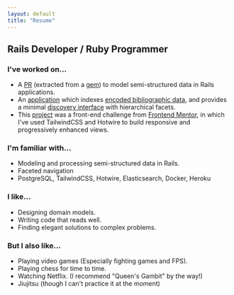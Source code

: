 ```yaml
---
layout: default
title: "Resume"
---
```

## Rails Developer / Ruby Programmer

### I've worked on...
* A [PR](https://github.com/rails/rails/pull/43399) (extracted from a [gem](https://github.com/mansakondo/activemodel-embedding)) to model semi-structured data in Rails applications.
* An [application](https://karan-demo.herokuapp.com/) which indexes [encoded bibliographic data](https://en.wikipedia.org/wiki/MARC_standards), and provides a minimal [discovery interface](https://blog.andornot.com/blog/discovery-interfaces-a-new-opac-for-libraries/) with hierarchical facets.
* This [project](https://rest-countries-challenge.herokuapp.com/) was a front-end challenge from [Frontend Mentor](https://www.frontendmentor.io/challenges/rest-countries-api-with-color-theme-switcher-5cacc469fec04111f7b848ca), in which I've used TailwindCSS and Hotwire to build responsive and progressively enhanced views.

### I'm familiar with...
* Modeling and processing semi-structured data in Rails.
* Faceted navigation
* PostgreSQL, TailwindCSS, Hotwire, Elasticsearch, Docker, Heroku

### I like...
* Designing domain models.
* Writing code that reads well.
* Finding elegant solutions to complex problems.

### But I also like...
* Playing video games (Especially fighting games and FPS).
* Playing chess for time to time.
* Watching Netflix. (I recommend "Queen's Gambit" by the way!)
* Jiujitsu (though I can't practice it at the moment)
